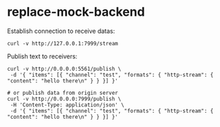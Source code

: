 # replace-mock-backend

Establish connection to receive datas:

```shell
curl -v http://127.0.0.1:7999/stream
```

Publish text to receivers:

```shell
curl -v http://0.0.0.0:5561/publish \
 -d '{ "items": [{ "channel": "test", "formats": { "http-stream": { "content": "hello there\n" } } }] }'

# or publish data from origin server
curl -v http://0.0.0.0:7999/publish \
 -H 'Content-Type: application/json' \
 -d '{ "items": [{ "channel": "test", "formats": { "http-stream": { "content": "hello there\n" } } }] }'
```
